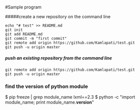 #Sample program

#####create a new repository on the command line
```
echo "# test" >> README.md
git init
git add README.md
git commit -m "first commit"
git remote add origin https://github.com/Kamlapati/test.git
git push -u origin master
```

##### push an existing repository from the command line
```
git remote add origin https://github.com/Kamlapati/test.git
git push -u origin master
```
### find the version of python module 
$ pip freeze | grep module_name
lxml==2.3
$ python -c "import module_name; print module_name.__version__"
